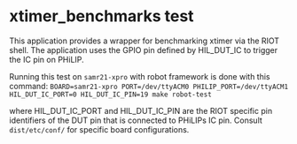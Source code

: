 # xtimer_benchmarks test

This application provides a wrapper for benchmarking xtimer via the RIOT shell.
The application uses the GPIO pin defined by HIL_DUT_IC to trigger the IC pin on
PHiLIP.

Running this test on `samr21-xpro` with robot framework is done with this command:
`BOARD=samr21-xpro PORT=/dev/ttyACM0 PHILIP_PORT=/dev/ttyACM1 HIL_DUT_IC_PORT=0 HIL_DUT_IC_PIN=19 make robot-test`

where HIL_DUT_IC_PORT and HIL_DUT_IC_PIN are the RIOT specific pin identifiers
of the DUT pin that is connected to PHiLIPs IC pin. Consult `dist/etc/conf/` for
specific board configurations.
